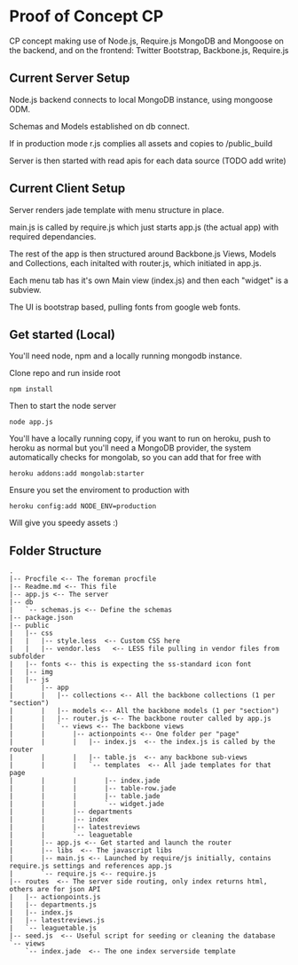 Proof of Concept CP
===================

CP concept making use of Node.js, Require.js MongoDB and Mongoose on the backend, and on the frontend: Twitter Bootstrap, Backbone.js, Require.js


Current Server Setup
--------------------

Node.js backend connects to local MongoDB instance, using mongoose ODM.

Schemas and Models established on db connect.

If in production mode r.js complies all assets and copies to /public_build

Server is then started with read apis for each data source (TODO add write)


Current Client Setup
--------------------

Server renders jade template with menu structure in place.

main.js is called by require.js which just starts app.js (the actual app) with required dependancies.

The rest of the app is then structured around Backbone.js Views, Models and Collections, each initalted with router.js, which initiated in app.js.

Each menu tab has it's own Main view (index.js) and then each "widget" is a subview.

The UI is bootstrap based, pulling fonts from google web fonts.


Get started (Local)
-------------------

You'll need node, npm and a locally running mongodb instance.

Clone repo and run inside root

    npm install

Then to start the node server

    node app.js


You'll have a locally running copy, if you want to run on heroku, push to heroku as normal but you'll need a MongoDB provider, the system automatically checks for mongolab, so you can add that for free with

    heroku addons:add mongolab:starter

Ensure you set the enviroment to production with
    
    heroku config:add NODE_ENV=production

Will give you speedy assets :)

    
Folder Structure
----------------
    
    .
    |-- Procfile <-- The foreman procfile
    |-- Readme.md <-- This file
    |-- app.js <-- The server
    |-- db
    |   `-- schemas.js <-- Define the schemas
    |-- package.json
    |-- public
    |   |-- css
    |   |   |-- style.less  <-- Custom CSS here
    |   |   |-- vendor.less   <-- LESS file pulling in vendor files from subfolder
    |   |-- fonts <-- this is expecting the ss-standard icon font
    |   |-- img
    |   |-- js
    |       |-- app
    |       |   |-- collections <-- All the backbone collections (1 per "section")
    |       |   |-- models <-- All the backbone models (1 per "section")
    |       |   |-- router.js <-- The backbone router called by app.js
    |       |   `-- views <-- The backbone views
    |       |       |-- actionpoints <-- One folder per "page"
    |       |       |   |-- index.js  <-- the index.js is called by the router
    |       |       |   |-- table.js  <-- any backbone sub-views
    |       |       |   `-- templates  <-- All jade templates for that page
    |       |       |       |-- index.jade
    |       |       |       |-- table-row.jade
    |       |       |       |-- table.jade
    |       |       |       `-- widget.jade
    |       |       |-- departments
    |       |       |-- index
    |       |       |-- latestreviews
    |       |       `-- leaguetable
    |       |-- app.js <-- Get started and launch the router
    |       |-- libs  <-- The javascript libs
    |       |-- main.js <-- Launched by require/js initially, contains require.js settings and references app.js
    |       `-- require.js <-- require.js
    |-- routes  <-- The server side routing, only index returns html, others are for json API
    |   |-- actionpoints.js
    |   |-- departments.js
    |   |-- index.js
    |   |-- latestreviews.js
    |   `-- leaguetable.js
    |-- seed.js  <-- Useful script for seeding or cleaning the database
    `-- views
        `-- index.jade  <-- The one index serverside template
    









